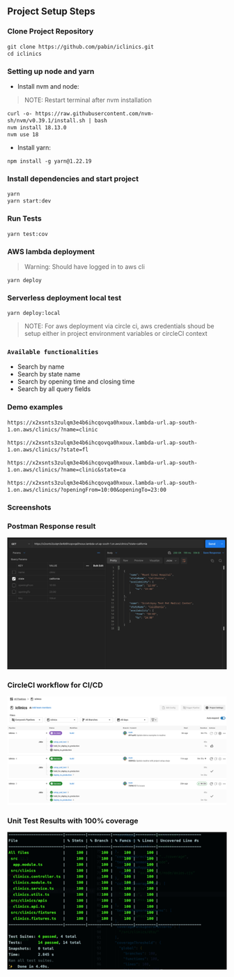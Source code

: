 ## Project Setup Steps

### Clone Project Repository
```
git clone https://github.com/pabin/iclinics.git
cd iclinics
```

### Setting up node and yarn

- Install nvm and node:

> NOTE: Restart terminal after nvm installation

```
curl -o- https://raw.githubusercontent.com/nvm-sh/nvm/v0.39.1/install.sh | bash
nvm install 18.13.0
nvm use 18
```

- Install yarn:

```
npm install -g yarn@1.22.19
```

### Install dependencies and start project
```
yarn
yarn start:dev
```

### Run Tests
```
yarn test:cov

```

### AWS lambda deployment
> Warning: Should have logged in to aws cli
```
yarn deploy
```

### Serverless deployment local test
```
yarn deploy:local
```

> NOTE: For aws deployment via circle ci, aws credentials shoud be setup either in project environment variables or circleCI context

### `Available functionalities`

* Search by name <br />
* Search by state name <br />
* Search by opening time and closing time <br />
* Search by all query fields <br />

### Demo examples
```
https://x2xsnts3zulqm3e4b6ihcqovqa0hxoux.lambda-url.ap-south-1.on.aws/clinics/?name=clinic
```
```
https://x2xsnts3zulqm3e4b6ihcqovqa0hxoux.lambda-url.ap-south-1.on.aws/clinics/?state=fl
```
```
https://x2xsnts3zulqm3e4b6ihcqovqa0hxoux.lambda-url.ap-south-1.on.aws/clinics/?name=clinic&state=ca
```
```
https://x2xsnts3zulqm3e4b6ihcqovqa0hxoux.lambda-url.ap-south-1.on.aws/clinics/?openingFrom=10:00&openingTo=23:00
```

### Screenshots
### Postman Response result
![ScreenShot](https://github.com/pabin/iclinics/blob/main/src/assets/screenshots/iclinics_img1.png?raw=true)

### CircleCI workflow for CI/CD
![ScreenShot](https://github.com/pabin/iclinics/blob/main/src/assets/screenshots/iclinics_img2.png?raw=true)

### Unit Test Results with 100% coverage
![ScreenShot](https://github.com/pabin/iclinics/blob/main/src/assets/screenshots/iclinics_img3.png?raw=true)